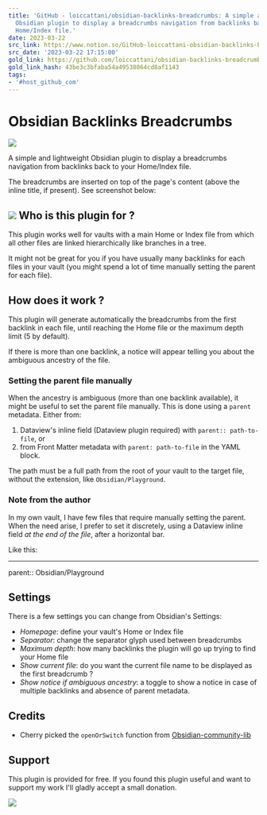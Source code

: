 ```yaml
---
title: 'GitHub - loiccattani/obsidian-backlinks-breadcrumbs: A simple and lightweight
  Obsidian plugin to display a breadcrumbs navigation from backlinks back to your
  Home/Index file.'
date: 2023-03-22
src_link: https://www.notion.so/GitHub-loiccattani-obsidian-backlinks-breadcrumbs-at-obsidian-iceberg-b536b7ab1e12491abb27cd435a8f83e1
src_date: '2023-03-22 17:15:00'
gold_link: https://github.com/loiccattani/obsidian-backlinks-breadcrumbs
gold_link_hash: 43be3c3bfaba54a49538064cd8af1143
tags:
- '#host_github_com'
---
```


Obsidian Backlinks Breadcrumbs
==============================


[![](https://camo.githubusercontent.com/8b5552d6b8c1a4537874ef4ad6a830395888657edfb6732bb1c55363506f61f5/68747470733a2f2f6261646765732e616c65656e34322e636f6d2f7372632f6a6176617363726970742e737667)](https://camo.githubusercontent.com/8b5552d6b8c1a4537874ef4ad6a830395888657edfb6732bb1c55363506f61f5/68747470733a2f2f6261646765732e616c65656e34322e636f6d2f7372632f6a6176617363726970742e737667)


A simple and lightweight Obsidian plugin to display a breadcrumbs navigation from backlinks back to your Home/Index file.


The breadcrumbs are inserted on top of the page's content (above the inline title, if present). See screenshot below:




![](/loiccattani/obsidian-backlinks-breadcrumbs/raw/main/screenshot-light.png)
Who is this plugin for ?
------------------------


This plugin works well for vaults with a main Home or Index file from which all other files are linked hierarchically like branches in a tree.


It might not be great for you if you have usually many backlinks for each files in your vault (you might spend a lot of time manually setting the parent for each file).


How does it work ?
------------------


This plugin will generate automatically the breadcrumbs from the first backlink in each file, until reaching the Home file or the maximum depth limit (5 by default).


If there is more than one backlink, a notice will appear telling you about the ambiguous ancestry of the file.


### Setting the parent file manually


When the ancestry is ambiguous (more than one backlink available), it might be useful to set the parent file manually. This is done using a `parent` metadata. Either from:


1. Dataview's inline field (Dataview plugin required) with `parent:: path-to-file`, or
2. from Front Matter metadata with `parent: path-to-file` in the YAML block.


The path must be a full path from the root of your vault to the target file, without the extension, like `Obsidian/Playground`.


### Note from the author


In my own vault, I have few files that require manually setting the parent. When the need arise, I prefer to set it discretely, using a Dataview inline field *at the end of the file*, after a horizontal bar.


Like this:




---


parent:: Obsidian/Playground


Settings
--------


There is a few settings you can change from Obsidian's Settings:


* *Homepage*: define your vault's Home or Index file
* *Separator*: change the separator glyph used between breadcrumbs
* *Maximum depth*: how many backlinks the plugin will go up trying to find your Home file
* *Show current file*: do you want the current file name to be displayed as the first breadcrumb ?
* *Show notice if ambiguous ancestry*: a toggle to show a notice in case of multiple backlinks and absence of parent metadata.


Credits
-------


* Cherry picked the `openOrSwitch` function from [Obsidian-community-lib](https://github.com/obsidian-community/obsidian-community-lib)


Support
-------


This plugin is provided for free. If you found this plugin useful and want to support my work I'll gladly accept a small donation.


[![](https://camo.githubusercontent.com/cace41b0afc90c68d0207e2bd809ee121f9ff4f72ac032e8ced972aee7adbb23/68747470733a2f2f63646e2e6275796d6561636f666665652e636f6d2f627574746f6e732f76322f64656661756c742d79656c6c6f772e706e67)](https://www.buymeacoffee.com/loiccattani)